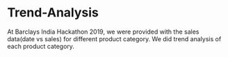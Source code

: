 # Trend-Analysis
At Barclays India Hackathon 2019, we were provided with the sales data(date vs sales) for different product category. We did trend analysis of each product category.
